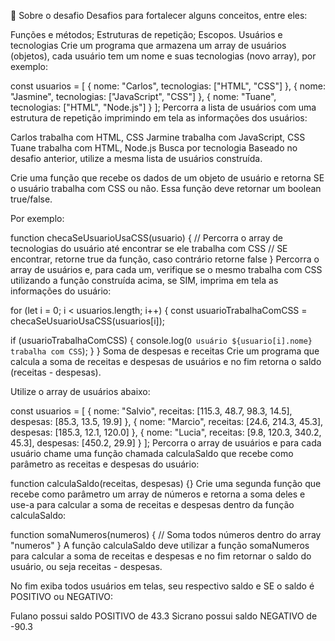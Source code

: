 🚀 Sobre o desafio
Desafios para fortalecer alguns conceitos, entre eles:

Funções e métodos;
Estruturas de repetição;
Escopos.
Usuários e tecnologias
Crie um programa que armazena um array de usuários (objetos), cada usuário tem um nome e suas tecnologias (novo array), por exemplo:

const usuarios = [
  { nome: "Carlos", tecnologias: ["HTML", "CSS"] },
  { nome: "Jasmine", tecnologias: ["JavaScript", "CSS"] },
  { nome: "Tuane", tecnologias: ["HTML", "Node.js"] }
];
Percorra a lista de usuários com uma estrutura de repetição imprimindo em tela as informações dos usuários:

Carlos trabalha com HTML, CSS
Jarmine trabalha com JavaScript, CSS
Tuane trabalha com HTML, Node.js
Busca por tecnologia
Baseado no desafio anterior, utilize a mesma lista de usuários construída.

Crie uma função que recebe os dados de um objeto de usuário e retorna SE o usuário trabalha com CSS ou não. Essa função deve retornar um boolean true/false.

Por exemplo:

function checaSeUsuarioUsaCSS(usuario) {
  // Percorra o array de tecnologias do usuário até encontrar se ele trabalha com CSS
  // SE encontrar, retorne true da função, caso contrário retorne false
}
Percorra o array de usuários e, para cada um, verifique se o mesmo trabalha com CSS utilizando a função construída acima, se SIM, imprima em tela as informações do usuário:

for (let i = 0; i < usuarios.length; i++) {
  const usuarioTrabalhaComCSS = checaSeUsuarioUsaCSS(usuarios[i]);

  if (usuarioTrabalhaComCSS) {
    console.log(`O usuário ${usuario[i].nome} trabalha com CSS`);
  }
}
Soma de despesas e receitas
Crie um programa que calcula a soma de receitas e despesas de usuários e no fim retorna o saldo (receitas - despesas).

Utilize o array de usuários abaixo:

const usuarios = [
  {
    nome: "Salvio",
    receitas: [115.3, 48.7, 98.3, 14.5],
    despesas: [85.3, 13.5, 19.9]
  },
  {
    nome: "Marcio",
    receitas: [24.6, 214.3, 45.3],
    despesas: [185.3, 12.1, 120.0]
  },
  {
    nome: "Lucia",
    receitas: [9.8, 120.3, 340.2, 45.3],
    despesas: [450.2, 29.9]
  }
];
Percorra o array de usuários e para cada usuário chame uma função chamada calculaSaldo que recebe como parâmetro as receitas e despesas do usuário:

function calculaSaldo(receitas, despesas) {}
Crie uma segunda função que recebe como parâmetro um array de números e retorna a soma deles e use-a para calcular a soma de receitas e despesas dentro da função calculaSaldo:

function somaNumeros(numeros) {
  // Soma todos números dentro do array "numeros"
}
A função calculaSaldo deve utilizar a função somaNumeros para calcular a soma de receitas e despesas e no fim retornar o saldo do usuário, ou seja receitas - despesas.

No fim exiba todos usuários em telas, seu respectivo saldo e SE o saldo é POSITIVO ou NEGATIVO:

Fulano possui saldo POSITIVO de 43.3
Sicrano possui saldo NEGATIVO de -90.3